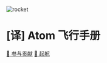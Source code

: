 ![rocket](https://assets-cdn.github.com/images/icons/emoji/rocket.png)

# [译] Atom 飞行手册

[:memo: 参与贡献](https://github.com/we-are-translators/atom-flight-manual-chinese/tree/dev)
[:open_book: 起航](#起航)

